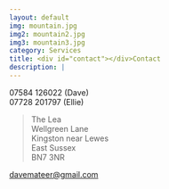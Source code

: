 ```yaml
---
layout: default
img: mountain.jpg
img2: mountain2.jpg
img3: mountain3.jpg
category: Services
title: <div id="contact"></div>Contact 
description: |
---
```


07584 126022 (Dave)  
07728 201797 (Ellie)

> The Lea  
> Wellgreen Lane  
> Kingston near Lewes  
> East Sussex  
> BN7 3NR  

davemateer@gmail.com  